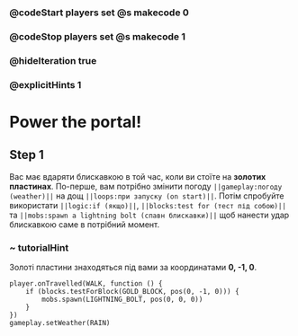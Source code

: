 ### @codeStart players set @s makecode 0
### @codeStop players set @s makecode 1

### @hideIteration true 
### @explicitHints 1


# Power the portal!

## Step 1
Вас має вдаряти блискавкою в той час, коли ви стоїте на **золотих пластинах**. По-перше, вам потрібно змінити погоду ``||gameplay:погоду (weather)||`` на дощ  ``||loops:при запуску (on start)||``. Потім спробуйте використати ``||logic:if (якщо)||``, ``||blocks:test for (тест під собою)||`` та ``||mobs:spawn a lightning bolt (спавн блискавки)||`` щоб нанести удар блискавкою саме в потрібний момент.


### ~ tutorialHint
Золоті пластини знаходяться під вами за координатами **0, -1, 0**.

```ghost
player.onTravelled(WALK, function () {
    if (blocks.testForBlock(GOLD_BLOCK, pos(0, -1, 0))) {
        mobs.spawn(LIGHTNING_BOLT, pos(0, 0, 0))
    }
})
gameplay.setWeather(RAIN)
```
